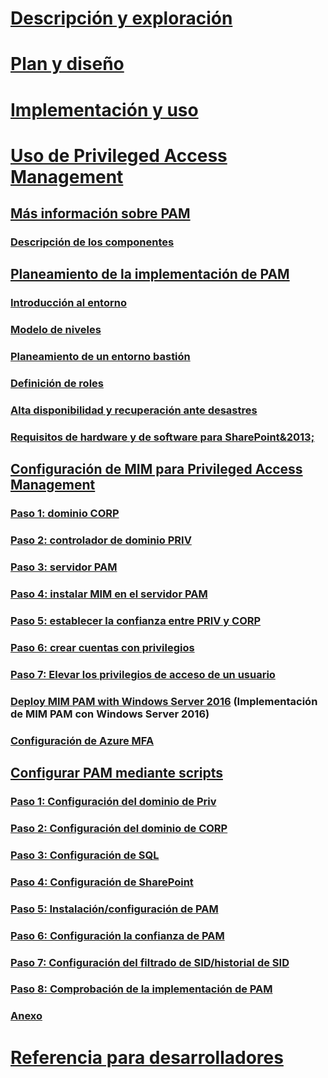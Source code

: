 # [Descripción y exploración](/microsoft-identity-manager/understand-explore/microsoft-identity-manager-2016)
# [Plan y diseño](/microsoft-identity-manager/plan-design/microsoft-identity-manager-2016-supported-platforms)
# [Implementación y uso](/microsoft-identity-manager/deploy-use/microsoft-identity-manager-deploy)
# [Uso de Privileged Access Management](privileged-identity-management-for-active-directory-domain-services.md)
## [Más información sobre PAM](privileged-identity-management-for-active-directory-domain-services.md)
### [Descripción de los componentes](principles-of-operation.md)
## [Planeamiento de la implementación de PAM](environment-overview.md)
### [Introducción al entorno](environment-overview.md)
### [Modelo de niveles](tier-model-for-partitioning-administrative-privileges.md)
### [Planeamiento de un entorno bastión](planning-bastion-environment.md)
### [Definición de roles](defining-roles-for-pam.md)
### [Alta disponibilidad y recuperación ante desastres](high-availability-disaster-recovery-considerations-bastion-environment.md)
### [Requisitos de hardware y de software para SharePoint&2013;](hardware-software-requirements.md)
## [Configuración de MIM para Privileged Access Management](configuring-mim-environment-for-pam.md)
### [Paso 1: dominio CORP](step-1-prepare-corp-domain.md)
### [Paso 2: controlador de dominio PRIV](step-2-prepare-priv-domain-controller.md)
### [Paso 3: servidor PAM](step-3-prepare-pam-server.md)
### [Paso 4: instalar MIM en el servidor PAM](step-4-install-mim-components-on-pam-server.md)
### [Paso 5: establecer la confianza entre PRIV y CORP](step-5-establish-trust-between-priv-corp-forests.md)
### [Paso 6: crear cuentas con privilegios](step-6-transition-group-to-pam.md)
### [Paso 7: Elevar los privilegios de acceso de un usuario](step-7-elevate-user-access.md)
### [Deploy MIM PAM with Windows Server 2016](deploy-pam-with-windows-server-2016.md) (Implementación de MIM PAM con Windows Server 2016)
### [Configuración de Azure MFA](use-azure-mfa-for-activation.md)
## [Configurar PAM mediante scripts](sp1-pam-configure-using-scripts.md)
### [Paso 1: Configuración del dominio de Priv](sp1-step1-configuring-priv-domain.md)
### [Paso 2: Configuración del dominio de CORP](sp1-step2-configuring-corp-domain.md)
### [Paso 3: Configuración de SQL](sp1-step3-installing-configuring-sql.md)
### [Paso 4: Configuración de SharePoint](sp1-step4-configuring-sharepoint.md)
### [Paso 5: Instalación/configuración de PAM](sp1-step5-configuring-pam.md)
### [Paso 6: Configuración la confianza de PAM](sp1-step6-setup-pam-trust.md)
### [Paso 7: Configuración del filtrado de SID/historial de SID](sp1-step7-setup-sidhistory-sidfiltering.md)
### [Paso 8: Comprobación de la implementación de PAM](sp1-step8-pam-deployment-verification.md)
### [Anexo](sp1-pam-deployment-addendum.md)
# [Referencia para desarrolladores](/microsoft-identity-manager/reference/microsoft-identity-manager-2016-developer-reference)
